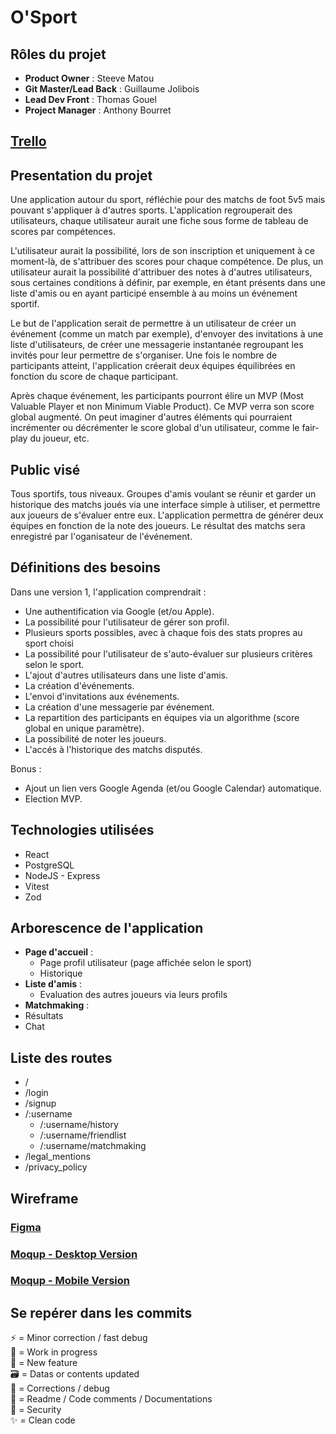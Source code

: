 # O'Sport

## Rôles du projet 

- **Product Owner** : Steeve Matou
- **Git Master/Lead Back** : Guillaume Jolibois
- **Lead Dev Front** : Thomas Gouel
- **Project Manager** : Anthony Bourret

## [Trello](https://trello.com/b/Nkp4wJJY/osport)

## Presentation du projet

Une application autour du sport, réfléchie pour des matchs de foot 5v5 mais pouvant s'appliquer à d'autres sports. L'application regrouperait des utilisateurs, chaque utilisateur aurait une fiche sous forme de tableau de scores par compétences.

L'utilisateur aurait la possibilité, lors de son inscription et uniquement à ce moment-là, de s'attribuer des scores pour chaque compétence. De plus, un utilisateur aurait la possibilité d'attribuer des notes à d'autres utilisateurs, sous certaines conditions à définir, par exemple, en étant présents dans une liste d'amis ou en ayant participé ensemble à au moins un événement sportif.

Le but de l'application serait de permettre à un utilisateur de créer un événement (comme un match par exemple), d'envoyer des invitations à une liste d'utilisateurs, de créer une messagerie instantanée regroupant les invités pour leur permettre de s'organiser. Une fois le nombre de participants atteint, l'application créerait deux équipes équilibrées en fonction du score de chaque participant.

Après chaque événement, les participants pourront élire un MVP (Most Valuable Player et non Minimum Viable Product). Ce MVP verra son score global augmenté. On peut imaginer d'autres éléments qui pourraient incrémenter ou décrémenter le score global d'un utilisateur, comme le fair-play du joueur, etc.

## Public visé

Tous sportifs, tous niveaux. Groupes d'amis voulant se réunir et garder un historique des matchs joués via une interface simple à utiliser, et permettre aux joueurs de s'évaluer entre eux. L'application permettra de générer deux équipes en fonction de la note des joueurs. Le résultat des matchs sera enregistré par l'oganisateur de l'événement.

## Définitions des besoins

Dans une version 1, l'application comprendrait :

- Une authentification via Google (et/ou Apple).
- La possibilité pour l'utilisateur de gérer son profil.
- Plusieurs sports possibles, avec à chaque fois des stats propres au sport choisi
- La possibilité pour l'utilisateur de s'auto-évaluer sur plusieurs critères selon le sport.
- L'ajout d'autres utilisateurs dans une liste d'amis.
- La création d'événements.
- L'envoi d'invitations aux événements.
- La création d'une messagerie par événement.
- La repartition des participants en équipes via  un algorithme (score global en unique paramètre).
- La possibilité de noter les joueurs.
- L'accés à l'historique des matchs disputés.

Bonus :

- Ajout un lien vers Google Agenda (et/ou Google Calendar) automatique.
- Election MVP.

## Technologies utilisées

- React
- PostgreSQL
- NodeJS - Express
- Vitest
- Zod

## Arborescence de l'application

- **Page d'accueil** :
  - Page profil utilisateur (page affichée selon le sport)
  - Historique
- **Liste d'amis** :
  - Evaluation des autres joueurs via leurs profils
- **Matchmaking** :
- Résultats
- Chat

## Liste des routes

- /
- /login
- /signup
- /:username
  - /:username/history
  - /:username/friendlist
  - /:username/matchmaking
- /legal_mentions
- /privacy_policy

## Wireframe

### [Figma](https://www.figma.com/file/iscZuzxtxFLezgHNrOi2E1/Untitled?type=design&node-id=9-2&mode=design&t=H0gntgd6xWjKuWgj-0) 

### [Moqup - Desktop Version](https://app.moqups.com/cCk3iLfr4qXsS0zye6MKNCvcdlGhEQ7r/view/page/ad64222d5)
### [Moqup - Mobile Version](https://app.moqups.com/W7DPy5eEV1H5z1EvA04u3hCgxf7e6vlT/view/page/ad64222d5)

## Se repérer dans les commits

:zap: = Minor correction / fast debug \
:construction: = Work in progress \
:tada: = New feature \
:card_file_box: = Datas or contents updated \
:hammer: = Corrections / debug \
:memo: = Readme / Code comments / Documentations \
:rotating_light: = Security \
:sparkles: = Clean code

